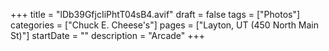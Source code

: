 +++
title = "lDb39GfjcIiPhtT04sB4.avif"
draft = false
tags = ["Photos"]
categories = ["Chuck E. Cheese's"]
pages = ["Layton, UT (450 North Main St)"]
startDate = ""
description = "Arcade"
+++
